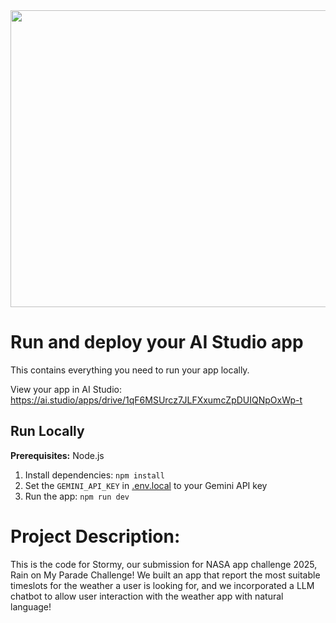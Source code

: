 <div align="center">
<img width="1200" height="475" alt="GHBanner" src="https://github.com/user-attachments/assets/0aa67016-6eaf-458a-adb2-6e31a0763ed6" />
</div>

# Run and deploy your AI Studio app

This contains everything you need to run your app locally.

View your app in AI Studio: https://ai.studio/apps/drive/1qF6MSUrcz7JLFXxumcZpDUIQNpOxWp-t

## Run Locally

**Prerequisites:**  Node.js


1. Install dependencies:
   `npm install`
2. Set the `GEMINI_API_KEY` in [.env.local](.env.local) to your Gemini API key
3. Run the app:
   `npm run dev`

# Project Description:
This is the code for Stormy, our submission for NASA app challenge 2025, Rain on My Parade Challenge! We built an app that report the most suitable timeslots for the weather a user is looking for, and we incorporated a LLM chatbot to allow user interaction with the weather app with natural language!
